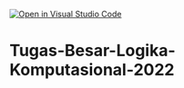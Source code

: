 [![Open in Visual Studio Code](https://classroom.github.com/assets/open-in-vscode-c66648af7eb3fe8bc4f294546bfd86ef473780cde1dea487d3c4ff354943c9ae.svg)](https://classroom.github.com/online_ide?assignment_repo_id=9270286&assignment_repo_type=AssignmentRepo)
# Tugas-Besar-Logika-Komputasional-2022